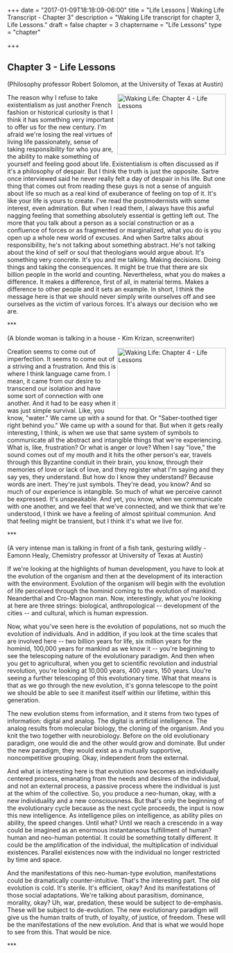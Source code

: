 +++
date = "2017-01-09T18:18:09-06:00"
title = "Life Lessons | Waking Life Transcript - Chapter 3"
description = "Waking Life transcript for chapter 3, Life Lessons."
draft = false
chapter = 3
chaptername = "Life Lessons"
type = "chapter"


+++

## Chapter 3 - Life Lessons

<p>(Philosophy professor Robert Solomon, at the University of Texas at Austin) 
</p>
<p><a href="http://media.jamesrskemp.com/graphics/wakingLife/WakingLife_03_1.jpg" onclick="window.open(this.href);return false;"><img src="http://media.jamesrskemp.com/graphics/wakingLife/WakingLife_03_1_t.jpg" alt="Waking Life: Chapter 4 - Life Lessons" style="width:250px;height:140px;" align="right" /></a>The reason why I refuse to take existentialism as just another French fashion or historical curiosity is that I think it has something very important to offer us for the new century. I'm afraid we're losing the real virtues of living life passionately, sense of taking responsibility for who you are, the ability to make something of yourself and feeling good about life. Existentialism is often discussed as if it's a philosophy of despair. But I think the truth is just the opposite. Sartre once interviewed said he never really felt a day of despair in his life. But one thing that comes out from reading these guys is not a sense of anguish about life so much as a real kind of exuberance of feeling on top of it. It's like your life is yours to create. I've read the postmodernists with some interest, even admiration. But when I read them, I always have this awful nagging feeling that something absolutely essential is getting left out. The more that you talk about a person as a social construction or as a confluence of forces or as fragmented or marginalized, what you do is you open up a whole new world of excuses. And when Sartre talks about responsibility, he's not talking about something abstract. He's not talking about the kind of self or soul that theologians would argue about. It's something very concrete. It's you and me talking. Making decisions. Doing things and taking the consequences. It might be true that there are six billion people in the world and counting. Nevertheless, what you do makes a difference. It makes a difference, first of all, in material terms. Makes a difference to other people and it sets an example. In short, I think the message here is that we should never simply write ourselves off and see ourselves as the victim of various forces. It's always our decision who we are. 
</p>
<p>*** 
</p>
<p>(A blonde woman is talking in a house - Kim Krizan, screenwriter) 
</p>
<p><a href="http://media.jamesrskemp.com/graphics/wakingLife/WakingLife_03_2.jpg" onclick="window.open(this.href);return false;"><img src="http://media.jamesrskemp.com/graphics/wakingLife/WakingLife_03_2_t.jpg" alt="Waking Life: Chapter 4 - Life Lessons" style="width:250px;height:140px;" align="right" /></a>Creation seems to come out of imperfection. It seems to come out of a striving and a frustration. And this is where I think language came from. I mean, it came from our desire to transcend our isolation and have some sort of connection with one another. And it had to be easy when it was just simple survival. Like, you know, &quot;water.&quot; We came up with a sound for that. Or &quot;Saber-toothed tiger right behind you.&quot; We came up with a sound for that. But when it gets really interesting, I think, is when we use that same system of symbols to communicate all the abstract and intangible things that we're experiencing. What is, like, frustration? Or what is anger or love? When I say &quot;love,&quot; the sound comes out of my mouth and it hits the other person's ear, travels through this Byzantine conduit in their brain, you know, through their memories of love or lack of love, and they register what I'm saying and they say yes, they understand. But how do I know they understand? Because words are inert. They're just symbols. They're dead, you know? And so much of our experience is intangible. So much of what we perceive cannot be expressed. It's unspeakable. And yet, you know, when we communicate with one another, and we feel that we've connected, and we think that we're understood, I think we have a feeling of almost spiritual communion. And that feeling might be transient, but I think it's what we live for. 
</p>
<p>*** 
</p>
<p>(A very intense man is talking in front of a fish tank, gesturing wildly - Eamonn Healy, Chemistry professor at University of Texas at Austin) 
</p>
<p>If we're looking at the highlights of human development, you have to look at the evolution of the organism and then at the development of its interaction with the environment. Evolution of the organism will begin with the evolution of life perceived through the hominid coming to the evolution of mankind. Neanderthal and Cro-Magnon man. Now, interestingly, what you're looking at here are three strings: biological, anthropological -- development of the cities -- and cultural, which is human expression. 
</p>
<p>Now, what you've seen here is the evolution of populations, not so much the evolution of individuals. And in addition, if you look at the time scales that are involved here -- two billion years for life, six million years for the hominid, 100,000 years for mankind as we know it -- you're beginning to see the telescoping nature of the evolutionary paradigm. And then when you get to agricultural, when you get to scientific revolution and industrial revolution, you're looking at 10,000 years, 400 years, 150 years. Uou're seeing a further telescoping of this evolutionary time. What that means is that as we go through the new evolution, it's gonna telescope to the point we should be able to see it manifest itself within our lifetime, within this generation. 
</p>
<p>The new evolution stems from information, and it stems from two types of information: digital and analog. The digital is artificial intelligence. The analog results from molecular biology, the cloning of the organism. And you knit the two together with neurobiology. Before on the old evolutionary paradigm, one would die and the other would grow and dominate. But under the new paradigm, they would exist as a mutually supportive, noncompetitive grouping. Okay, independent from the external. 
</p>
<p>And what is interesting here is that evolution now becomes an individually centered process, emanating from the needs and desires of the individual, and not an external process, a passive process where the individual is just at the whim of the collective. So, you produce a neo-human, okay, with a new individuality and a new consciousness. But that's only the beginning of the evolutionary cycle because as the next cycle proceeds, the input is now this new intelligence. As intelligence piles on intelligence, as ability piles on ability, the speed changes. Until what? Until we reach a crescendo in a way could be imagined as an enormous instantaneous fulfillment of human? human and neo-human potential. It could be something totally different. It could be the amplification of the individual, the multiplication of individual existences. Parallel existences now with the individual no longer restricted by time and space. 
</p>
<p>And the manifestations of this neo-human-type evolution, manifestations could be dramatically counter-intuitive. That's the interesting part. The old evolution is cold. It's sterile. It's efficient, okay? And its manifestations of those social adaptations. We're talking about parasitism, dominance, morality, okay? Uh, war, predation, these would be subject to de-emphasis. These will be subject to de-evolution. The new evolutionary paradigm will give us the human traits of truth, of loyalty, of justice, of freedom. These will be the manifestations of the new evolution. And that is what we would hope to see from this. That would be nice. 
</p>
<p>*** 
</p>